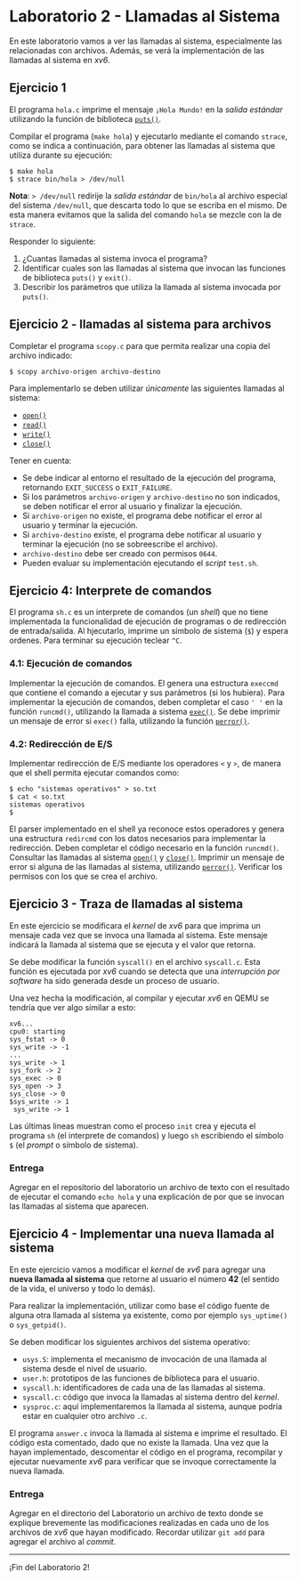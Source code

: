 # Laboratorio 2 - Llamadas al Sistema

En este laboratorio vamos a ver las llamadas al sistema, especialmente las relacionadas con archivos. Además, se verá la implementación de las llamadas al sistema en _xv6_.

## Ejercicio 1

El programa `hola.c` imprime el mensaje `¡Hola Mundo!` en la _salida estándar_ utilizando la función de biblioteca [`puts()`](http://man7.org/linux/man-pages/man3/puts.3.html).

Compilar el programa (`make hola`) y ejecutarlo mediante el comando `strace`, como se indica a continuación, para obtener las llamadas al sistema que utiliza durante su ejecución:

```console
$ make hola
$ strace bin/hola > /dev/null
```

**Nota**: `> /dev/null` redirije la _salida estándar_ de `bin/hola` al archivo especial del sistema `/dev/null`, que descarta todo lo que se escriba en el mismo. De esta manera evitamos que la salida del comando `hola` se mezcle con la de `strace`.

Responder lo siguiente:

1. ¿Cuantas llamadas al sistema invoca el programa?
2. Identificar cuales son las llamadas al sistema que invocan las funciones de biblioteca `puts()` y `exit()`.
3. Describir los parámetros que utiliza la llamada al sistema invocada por `puts()`.

## Ejercicio 2 - llamadas al sistema para archivos

Completar el programa `scopy.c` para que permita realizar una copia del archivo indicado:

```console
$ scopy archivo-origen archivo-destino
```

Para implementarlo se deben utilizar *únicamente* las siguientes llamadas al sistema:

* [`open()`](http://man7.org/linux/man-pages/man2/open.2.html)
* [`read()`](http://man7.org/linux/man-pages/man2/read.2.html)
* [`write()`](http://man7.org/linux/man-pages/man2/write.2.html)
* [`close()`](http://man7.org/linux/man-pages/man2/close.2.html)

Tener en cuenta:

* Se debe indicar al entorno el resultado de la ejecución del programa, retornando `EXIT_SUCCESS` o `EXIT_FAILURE`.
* Si los parámetros `archivo-origen` y `archivo-destino` no son indicados, se deben notificar el error al usuario y finalizar la ejecución.
* Si `archivo-origen` no existe, el programa debe notificar el error al usuario y terminar la ejecución.
* Si `archivo-destino` existe, el programa debe notificar al usuario y terminar la ejecución (no se sobreescribe el archivo).
* `archivo-destino` debe ser creado con permisos `0644`.
* Pueden evaluar su implementación ejecutando el _script_ `test.sh`.

## Ejercicio 4: Interprete de comandos

El programa `sh.c` es un interprete de comandos (un _shell_) que no tiene implementada la funcionalidad de ejecución de programas o de redirección de entrada/salida. Al hjecutarlo, imprime un símbolo de sistema (`$`) y espera ordenes. Para terminar su ejecución teclear `^C`.

### 4.1: Ejecución de comandos

Implementar la ejecución de comandos. El genera una estructura `execcmd` que contiene el comando a ejecutar y sus parámetros (si los hubiera). Para implementar la ejecución de comandos, deben completar el caso `' '` en la función `runcmd()`, utilizando la llamada a sistema [`exec()`](http://man7.org/linux/man-pages/man3/exec.3.html). Se debe imprimir un mensaje de error si `exec()` falla, utilizando la función [`perror()`](http://man7.org/linux/man-pages/man3/perror.3.html).

### 4.2: Redirección de E/S

Implementar redirección de E/S mediante los operadores `<` y `>`, de manera que el shell permita ejecutar comandos como:

```
$ echo "sistemas operativos" > so.txt
$ cat < so.txt
sistemas operativos
$
```

El parser implementado en el shell ya reconoce estos operadores y genera una estructura `redircmd` con los datos necesarios para implementar la redirección. Deben completar el código necesario en la función `runcmd()`. Consultar las llamadas al sistema [`open()`](http://man7.org/linux/man-pages/man2/open.2.html) y [`close()`](http://man7.org/linux/man-pages/man2/close.2.html). Imprimir un mensaje de error si alguna de las llamadas al sistema, utilizando [`perror()`](http://man7.org/linux/man-pages/man3/perror.3.html). Verificar los permisos con los que se crea el archivo.

## Ejercicio 3 - Traza de llamadas al sistema

En este ejercicio se modificara el _kernel_ de _xv6_ para que imprima un mensaje cada vez que se invoca una llamada al sistema. Este mensaje indicará la llamada al sistema que se ejecuta y el valor que retorna.

Se debe modificar la función `syscall()` en el archivo `syscall.c`. Esta función es ejecutada por _xv6_ cuando se detecta que una _interrupción por software_ ha sido generada desde un proceso de usuario.

Una vez hecha la modificación, al compilar y ejecutar _xv6_ en QEMU se tendría que ver algo similar a esto:

```console
xv6...
cpu0: starting
sys_fstat -> 0
sys_write -> -1
...
sys_write -> 1
sys_fork -> 2
sys_exec -> 0
sys_open -> 3
sys_close -> 0
$sys_write -> 1
 sys_write -> 1
```

Las últimas lineas muestran como el proceso `init` crea y ejecuta el programa `sh` (el interprete de comandos) y luego `sh` escribiendo el símbolo `$` (el _prompt_ o símbolo de sistema).

### Entrega

Agregar en el repositorio del laboratorio un archivo de texto con el resultado de ejecutar el comando `echo hola` y una explicación de por que se invocan las llamadas al sistema que aparecen.

## Ejercicio 4 - Implementar una nueva llamada al sistema

En este ejercicio vamos a modificar el _kernel_ de _xv6_ para agregar una **nueva llamada al sistema** que retorne al usuario el número **42** (el sentido de la vida, el universo y todo lo demás).

Para realizar la implementación, utilizar como base el código fuente de alguna otra llamada al sistema ya existente, como por ejemplo `sys_uptime()` o `sys_getpid()`.

Se deben modificar los siguientes archivos del sistema operativo:

- `usys.S`: implementa el mecanismo de invocación de una llamada al sistema desde el nivel de usuario.
- `user.h`: prototipos de las funciones de biblioteca para el usuario.
- `syscall.h`: identificadores de cada una de las llamadas al sistema.
- `syscall.c`: código que invoca la llamadas al sistema dentro del _kernel_.
- `sysproc.c`: aquí implementaremos la llamada al sistema, aunque podría estar en cualquier otro archivo `.c`.

El programa `answer.c` invoca la llamada al sistema e imprime el resultado. El código esta comentado, dado que no existe la llamada. Una vez que la hayan implementado, descomentar el código en el programa, recompilar y ejecutar nuevamente _xv6_ para verificar que se invoque correctamente la nueva llamada.

### Entrega

Agregar en el directorio del Laboratorio un archivo de texto donde se explique brevemente las modificaciones realizadas en cada uno de los archivos de _xv6_ que hayan modificado. Recordar utilizar `git add` para agregar el archivo al _commit_.

---

¡Fin del Laboratorio 2!
